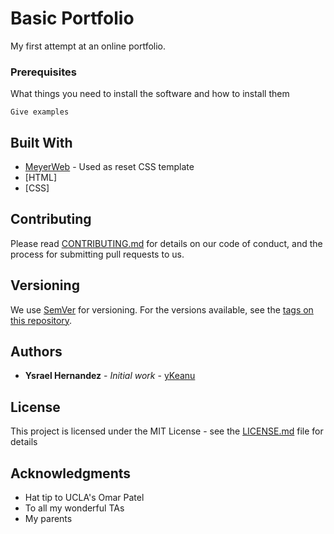 # Basic Portfolio

My first attempt at an online portfolio.



### Prerequisites

What things you need to install the software and how to install them

```
Give examples
```


## Built With

* [MeyerWeb](http://meyerweb.com/eric/tools/css/reset/) - Used as reset CSS template
* [HTML]
* [CSS]

## Contributing

Please read [CONTRIBUTING.md](https://gist.github.com/PurpleBooth/b24679402957c63ec426) for details on our code of conduct, and the process for submitting pull requests to us.

## Versioning

We use [SemVer](http://semver.org/) for versioning. For the versions available, see the [tags on this repository](https://github.com/your/project/tags). 

## Authors

* **Ysrael Hernandez** - *Initial work* - [yKeanu](https://github.com/yeaknu)

## License

This project is licensed under the MIT License - see the [LICENSE.md](LICENSE.md) file for details

## Acknowledgments

* Hat tip to UCLA's Omar Patel
* To all my wonderful TAs
* My parents
